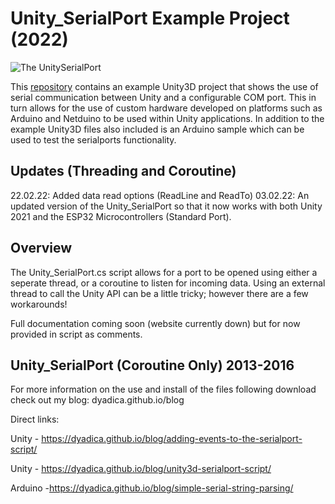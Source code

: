 # Unity_SerialPort Example Project (2022)

![The UnitySerialPort](https://dyadica.github.io/wp-content/uploads/2022/02/21/SP_Full.png)

This [repository](https://github.com/dyadica/Unity_SerialPort/tree/31359117115245526634b6f4beea60ea96674421) contains an example Unity3D project that shows the use of serial communication between Unity and a configurable COM port. This in turn allows for the use of custom hardware developed on platforms such as Arduino and Netduino to be used within Unity applications. In addition to the example Unity3D files also included is an Arduino sample which can be used to test the serialports functionality.

## Updates (Threading and Coroutine)
22.02.22: Added data read options (ReadLine and ReadTo)
03.02.22: An updated version of the Unity_SerialPort so that it now works with both Unity 2021 and the ESP32 Microcontrollers (Standard Port). 

## Overview
The Unity_SerialPort.cs script allows for a port to be opened using either a seperate thread, or a coroutine to listen for incoming data. Using an external thread to call the Unity API can be a little tricky; however there are a few workarounds! 

Full documentation coming soon (website currently down) but for now provided in script as comments.


## Unity_SerialPort (Coroutine Only) 2013-2016

For more information on the use and install of the files following download check out my blog: dyadica.github.io/blog

Direct links:

Unity - https://dyadica.github.io/blog/adding-events-to-the-serialport-script/

Unity - https://dyadica.github.io/blog/unity3d-serialport-script/

Arduino -https://dyadica.github.io/blog/simple-serial-string-parsing/
